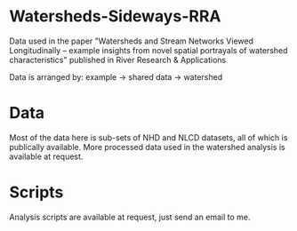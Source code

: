 # Watersheds-Sideways-RRA
Data used in the paper "Watersheds and Stream Networks Viewed Longitudinally – example insights from novel spatial portrayals of watershed characteristics" published in River Research &amp; Applications

Data is arranged by: example -> shared data -> watershed

# Data
Most of the data here is sub-sets of NHD and NLCD datasets, all of which is publically available. More processed data used in the watershed analysis is available at request. 

# Scripts
Analysis scripts are available at request, just send an email to me. 